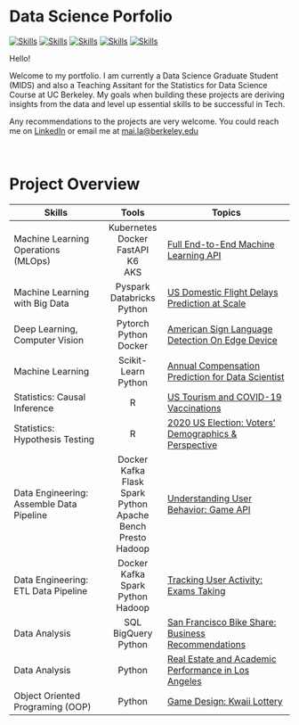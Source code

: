 # Data Science Porfolio

<!-- buttons -->

[![Skills](https://img.shields.io/badge/-Python-green?style=for-the-badge)](#Skills)
[![Skills](https://img.shields.io/badge/-R-yellowgreen?style=for-the-badge)](#Skills)
[![Skills](https://img.shields.io/badge/-MATLAB-yellow?style=for-the-badge)](#Skills)
[![Skills](https://img.shields.io/badge/-SQL-orange?style=for-the-badge)](#Skills)
[![Skills](https://img.shields.io/badge/-Bash-red?style=for-the-badge)](#Skills)

<!--Colors: brightgreengreenyellowgreenyelloworangeredbluelightgrey
successimportantcriticalinformationalinactive
bluevioletff69b49cf-->

Hello!

Welcome to my portfolio. I am currently a Data Science Graduate Student (MIDS) and also a Teaching Assitant for the Statistics for Data Science Course at UC Berkeley. My goals when building these projects are deriving insights from the data and level up essential skills to be successful in Tech. 

Any recommendations to the projects are very welcome. You could reach me on [LinkedIn](https://www.linkedin.com/in/latuyetmai/) or email me at mai.la@berkeley.edu

<br>

# Project Overview

|                              **Skills**                             |                                            **Tools**                                          |                           **Topics**                          |
|---------------------------------------------------------------------|:---------------------------------------------------------------------------------------------:|---------------------------------------------------------------|
|                    Machine Learning Operations (MLOps)             |                     Kubernetes<br>Docker<br>FastAPI<br>K6<br>AKS                           |             [Full End-to-End Machine Learning API](https://github.com/latuyetmai/mla-folio/tree/projects/MLOps_Full_End_to_End_ML_API)           |
|                    Machine Learning with Big Data                |                                        Pyspark<br>Databricks<br>Python                           |             [US Domestic Flight Delays Prediction at Scale](https://github.com/latuyetmai/mla-folio/tree/projects/ML_Big_Data_Flight_Delayed_Prediction)           |
|                    Deep Learning, Computer Vision                 |                                        Pytorch<br>Python<br>Docker                                              |             [American Sign Language Detection On Edge Device](https://github.com/latuyetmai/American_Sign_Language_Detection_On_Edge_Device)           |
|                    Machine Learning                |                                        Scikit-Learn<br>Python                                              |             [Annual Compensation Prediction for Data Scientist](https://github.com/latuyetmai/mla-folio/tree/projects/ML_Data_Scientist%20Compensation_Prediction)           |
|                    Statistics: Causal Inference                   |                                                R                                              |             [US Tourism and COVID-19 Vaccinations](https://github.com/latuyetmai/mla-folio/tree/projects/Causal_Inference_Tourism_Vaccinations)            |
|                   Statistics: Hypothesis Testing                  |                                                R                                              |     [2020 US   Election: Voters’ Demographics & Perspective](https://github.com/latuyetmai/mla-folio/tree/projects/Hypothesis_Testing_2020_Election)    |
|     Data Engineering: Assemble Data Pipeline     |     Docker<br>Kafka<br>Flask<br>Spark<br>Python<br>Apache Bench<br>Presto<br>Hadoop           |             [Understanding   User Behavior: Game API](https://github.com/latuyetmai/mla-folio/tree/projects/Assemble_Pipeline_API_Streaming)           |
|                 Data Engineering: ETL Data Pipeline               |                        Docker<br>Kafka<br>Spark<br>Python<br>Hadoop                           |             [Tracking User Activity: Exams Taking](https://github.com/latuyetmai/mla-folio/tree/projects/ETL_Pipeline_Tracking_User_Activities)            |
|                             Data Analysis                           |                                   SQL<br>BigQuery<br>Python                                   |      [San Francisco Bike Share: Business Recommendations](https://github.com/latuyetmai/mla-folio/tree/projects/Analysis_SF_Bikeshare)     |
|                             Data Analysis                           |                                             Python                                            |      [Real Estate and Academic Performance in Los Angeles](https://github.com/latuyetmai/mla-folio/tree/projects/Analysis_Housing_n_School)    |
|                  Object Oriented Programing (OOP)                 |                                             Python                                            |                  [Game Design: Kwaii Lottery](https://github.com/latuyetmai/mla-folio/tree/projects/OOP_Python_Game_Kawaii_Lottery)                 |
